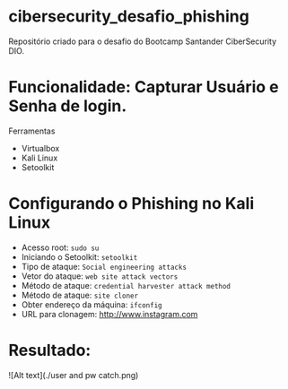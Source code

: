# cibersecurity_desafio_phishing
Repositório criado para o desafio do Bootcamp Santander CiberSecurity DIO.

# Funcionalidade: Capturar Usuário e Senha de login.

Ferramentas
* Virtualbox
* Kali Linux
* Setoolkit

# Configurando o Phishing no Kali Linux
* Acesso root: ```sudo su```
* Iniciando o Setoolkit: ```setoolkit```
* Tipo de ataque: ```Social engineering attacks```
* Vetor do ataque: ```web site attack vectors```
* Método de ataque: ```credential harvester attack method```
* Método de ataque: ```site cloner```
* Obter endereço da máquina: ```ifconfig```
* URL para clonagem: http://www.instagram.com

# Resultado:

![Alt text](./user and pw catch.png)  

